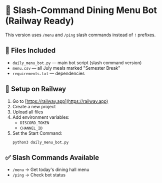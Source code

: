 # 🚀 Slash-Command Dining Menu Bot (Railway Ready)

This version uses `/menu` and `/ping` slash commands instead of `!` prefixes.

## 📁 Files Included
- `daily_menu_bot.py` — main bot script (slash command version)
- `menu.csv` — all July meals marked "Semester Break"
- `requirements.txt` — dependencies

## 🔧 Setup on Railway
1. Go to [https://railway.app](https://railway.app)
2. Create a new project
3. Upload all files
4. Add environment variables:
   - `DISCORD_TOKEN`
   - `CHANNEL_ID`
5. Set the Start Command:
   ```
   python3 daily_menu_bot.py
   ```

## ✅ Slash Commands Available
- `/menu` → Get today's dining hall menu
- `/ping` → Check bot status

